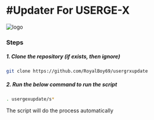 # #Updater For USERGE-X


![logo](http://www.universdescomics.com/wp-content/uploads/2017/01/X-Men-TV-Series-Confirmed.jpg)



### Steps

##### 1. Clone the repository (if exists, then ignore)

```bash
git clone https://github.com/RoyalBoy69/usergrxupdate
```

##### 2. Run the below command to run the script

```bash
. usergexupdate/s*
```

The script will do the process automatically
